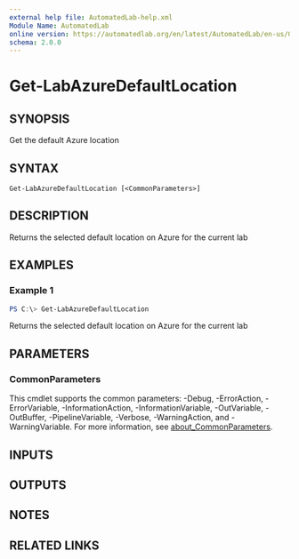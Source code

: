 ```yaml
---
external help file: AutomatedLab-help.xml
Module Name: AutomatedLab
online version: https://automatedlab.org/en/latest/AutomatedLab/en-us/Get-LabAzureDefaultLocation
schema: 2.0.0
---
```


# Get-LabAzureDefaultLocation

## SYNOPSIS
Get the default Azure location

## SYNTAX

```
Get-LabAzureDefaultLocation [<CommonParameters>]
```

## DESCRIPTION
Returns the selected default location on Azure for the current lab

## EXAMPLES

### Example 1
```powershell
PS C:\> Get-LabAzureDefaultLocation
```

Returns the selected default location on Azure for the current lab

## PARAMETERS

### CommonParameters
This cmdlet supports the common parameters: -Debug, -ErrorAction, -ErrorVariable, -InformationAction, -InformationVariable, -OutVariable, -OutBuffer, -PipelineVariable, -Verbose, -WarningAction, and -WarningVariable. For more information, see [about_CommonParameters](http://go.microsoft.com/fwlink/?LinkID=113216).

## INPUTS

## OUTPUTS

## NOTES

## RELATED LINKS

